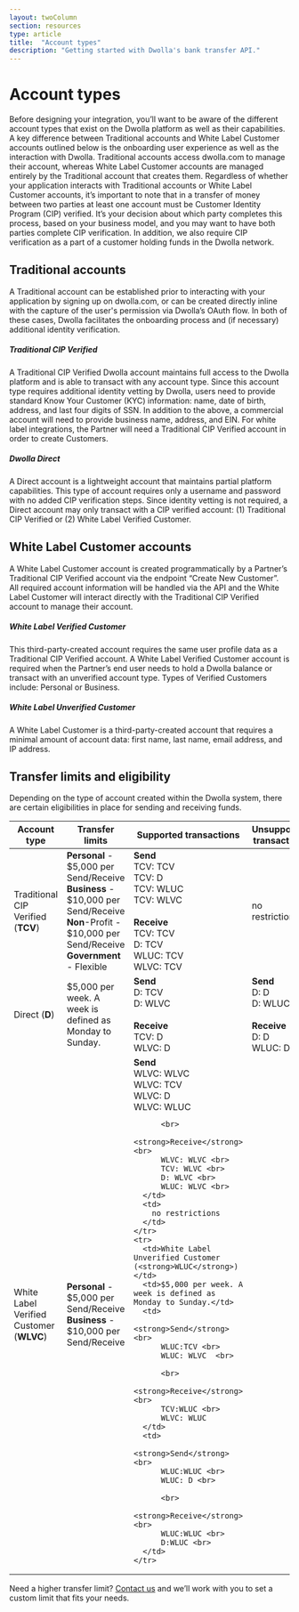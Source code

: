 ```yaml
---
layout: twoColumn
section: resources
type: article
title:  "Account types"
description: "Getting started with Dwolla's bank transfer API."
---
```


# Account types

Before designing your integration, you’ll want to be aware of the different account types that exist on the Dwolla platform as well as their capabilities. A key difference between Traditional accounts and White Label Customer accounts outlined below is the onboarding user experience as well as the interaction with Dwolla. Traditional accounts access dwolla.com to manage their account, whereas White Label Customer accounts are managed entirely by the Traditional account that creates them. Regardless of whether your application interacts with Traditional accounts or White Label Customer accounts, it’s important to note that in a transfer of money between two parties at least one account must be Customer Identity Program (CIP) verified. It’s your decision about which party completes this process, based on your business model, and you may want to have both parties complete CIP verification. In addition, we also require CIP verification as a part of a customer holding funds in the Dwolla network. 

## Traditional accounts

A Traditional account can be established prior to interacting with your application by signing up on dwolla.com, or can be created directly inline with the capture of the user's permission via Dwolla’s OAuth flow. In both of these cases, Dwolla facilitates the onboarding process and (if necessary) additional identity verification.

##### Traditional CIP Verified

A Traditional CIP Verified Dwolla account maintains full access to the Dwolla platform and is able to transact with any account type. Since this account type requires additional identity vetting by Dwolla, users need to provide standard Know Your Customer (KYC) information: name, date of birth, address, and last four digits of SSN. In addition to the above, a commercial account will need to provide business name, address, and EIN. For white label integrations, the Partner will need a Traditional CIP Verified account in order to create Customers.

##### Dwolla Direct

A Direct account is a lightweight account that maintains partial platform capabilities. This type of account requires only a username and password with no added CIP verification steps. Since identity vetting is not required, a Direct account may only transact with a CIP verified account: (1) Traditional CIP Verified or (2) White Label Verified Customer. 

## White Label Customer accounts

A White Label Customer account is created programmatically by a Partner’s Traditional CIP Verified account via the endpoint “Create New Customer”. All required account information will be handled via the API and the White Label Customer will interact directly with the Traditional CIP Verified account to manage their account.

##### White Label Verified Customer

This third-party-created account requires the same user profile data as a Traditional CIP Verified account. A White Label Verified Customer account is required when the Partner’s end user needs to hold a Dwolla balance or transact with an unverified account type. Types of Verified Customers include: Personal or Business. 

##### White Label Unverified Customer

A White Label Customer is a third-party-created account that requires a minimal amount of account data: first name, last name, email address, and IP address. 

## Transfer limits and eligibility

Depending on the type of account created within the Dwolla system, there are certain eligibilities in place for sending and receiving funds. 

<table>
  <thead>
    <tr>
      <th>Account type</th>
      <th>Transfer limits</th>
      <th>Supported transactions</th>
      <th>Unsupported transactions</th>
    </tr>
  </thead>
  <tbody>
    <tr>
      <td>Traditional CIP Verified (<strong>TCV</strong>)</td>
      <td>
        <strong>Personal</strong> - $5,000 per Send/Receive <br> 
        <strong>Business</strong> - $10,000 per Send/Receive <br>
        <strong>Non</strong>-Profit - $10,000 per Send/Receive <br>
        <strong>Government</strong> - Flexible
      </td>
      <td>
        <strong>Send</strong> <br>
        TCV: TCV <br>
        TCV: D <br>
        TCV: WLUC <br>
        TCV: WLVC <br>
         <br>
        <strong>Receive</strong> <br>
        TCV: TCV <br>
        D: TCV <br>
        WLUC: TCV <br>
        WLVC: TCV <br>
      </td>
      <td>no restrictions</td>
    </tr>
    <tr>
      <td>Direct (<strong>D</strong>)</td>
      <td>$5,000 per week. A week is defined as Monday to Sunday.</td>
      <td>
        <strong>Send</strong> <br>
          D: TCV<br>
          D: WLVC<br><br>
        <strong>Receive</strong> <br>
          TCV: D<br>
          WLVC: D<br>
      </td>
      <td>
        <strong>Send</strong> <br>
          D: D<br>
          D: WLUC<br><br>
        <strong>Receive</strong> <br>
          D: D<br>
          WLUC: D<br>
      </td>
    </tr>
    <tr>
      <td>White Label Verified Customer (<strong>WLVC</strong>)</td>
      <td>
        <strong>Personal</strong> - $5,000 per Send/Receive <br>
        <strong>Business</strong> - $10,000 per Send/Receive</td>
      <td>
        <strong>Send</strong> <br>
          WLVC: WLVC <br>
          WLVC: TCV <br>
          WLVC: D <br>
          WLVC: WLUC <br>

          <br>
        <strong>Receive</strong> <br>
          WLVC: WLVC <br>
          TCV: WLVC <br>
          D: WLVC <br>
          WLUC: WLVC <br>
      </td>
      <td>
        no restrictions
      </td>
    </tr>
    <tr>
      <td>White Label Unverified Customer (<strong>WLUC</strong>)</td>
      <td>$5,000 per week. A week is defined as Monday to Sunday.</td>
      <td>
        <strong>Send</strong> <br>
          WLUC:TCV <br>
          WLUC: WLVC  <br>

          <br>
        <strong>Receive</strong> <br>
          TCV:WLUC <br>
          WLVC: WLUC
      </td>
      <td>
        <strong>Send</strong> <br>
          WLUC:WLUC <br>
          WLUC: D <br>

          <br>
        <strong>Receive</strong> <br>
          WLUC:WLUC <br>
          D:WLUC <br>
      </td>
    </tr>
  </tbody>
</table>

Need a higher transfer limit?  [Contact us](https://www.dwolla.com/contact) and we’ll work with you to set a custom limit that fits your needs.
